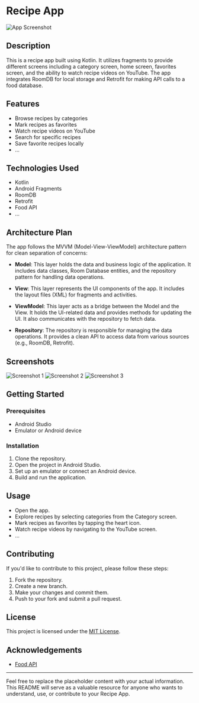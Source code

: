 # Recipe App

![App Screenshot](screenshot/home.jpeg)

## Description

This is a recipe app built using Kotlin. It utilizes fragments to provide different screens including a category screen, home screen, favorites screen, and the ability to watch recipe videos on YouTube. The app integrates RoomDB for local storage and Retrofit for making API calls to a food database.

## Features

- Browse recipes by categories
- Mark recipes as favorites
- Watch recipe videos on YouTube
- Search for specific recipes
- Save favorite recipes locally
- ...

## Technologies Used

- Kotlin
- Android Fragments
- RoomDB
- Retrofit
- Food API
- ...

## Architecture Plan

The app follows the MVVM (Model-View-ViewModel) architecture pattern for clean separation of concerns:

- **Model**: This layer holds the data and business logic of the application. It includes data classes, Room Database entities, and the repository pattern for handling data operations.

- **View**: This layer represents the UI components of the app. It includes the layout files (XML) for fragments and activities.

- **ViewModel**: This layer acts as a bridge between the Model and the View. It holds the UI-related data and provides methods for updating the UI. It also communicates with the repository to fetch data.

- **Repository**: The repository is responsible for managing the data operations. It provides a clean API to access data from various sources (e.g., RoomDB, Retrofit).

## Screenshots

![Screenshot 1](screenshot1.png)
![Screenshot 2](screenshot2.png)
![Screenshot 3](screenshot3.png)

## Getting Started

### Prerequisites

- Android Studio
- Emulator or Android device

### Installation

1. Clone the repository.
2. Open the project in Android Studio.
3. Set up an emulator or connect an Android device.
4. Build and run the application.

## Usage

- Open the app.
- Explore recipes by selecting categories from the Category screen.
- Mark recipes as favorites by tapping the heart icon.
- Watch recipe videos by navigating to the YouTube screen.
- ...

## Contributing

If you'd like to contribute to this project, please follow these steps:

1. Fork the repository.
2. Create a new branch.
3. Make your changes and commit them.
4. Push to your fork and submit a pull request.

## License

This project is licensed under the [MIT License](LICENSE).

## Acknowledgements

- [Food API](https://spoonacular.com/food-api)


---

Feel free to replace the placeholder content with your actual information. This README will serve as a valuable resource for anyone who wants to understand, use, or contribute to your Recipe App.

